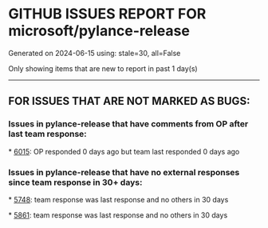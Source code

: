 
# GITHUB ISSUES REPORT FOR microsoft/pylance-release


Generated on 2024-06-15 using: stale=30, all=False


Only showing items that are new to report in past 1 day(s)


---

## FOR ISSUES THAT ARE NOT MARKED AS BUGS:


### Issues in pylance-release that have comments from OP after last team response:


\* [6015](https://github.com/microsoft/pylance-release/issues/6015 "Go to Definition always opens up stub `.pyi` file even `.py` file exists"): OP responded 0 days ago but team last responded 0 days ago

### Issues in pylance-release that have no external responses since team response in 30+ days:


\* [5748](https://github.com/microsoft/pylance-release/issues/5748 "the more cells in jupyter notebook, the more file to analyze in pylance"): team response was last response and no others in 30 days

\* [5861](https://github.com/microsoft/pylance-release/issues/5861 "v2024.5.1: Resolving the import of non-&quot;third party&quot; modules"): team response was last response and no others in 30 days
